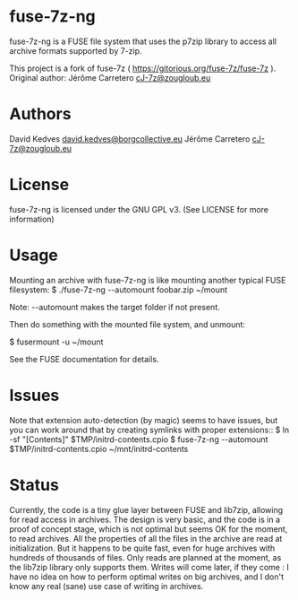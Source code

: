 fuse-7z-ng
==========

fuse-7z-ng is a FUSE file system that uses the p7zip
library to access all archive formats supported by 7-zip.

This project is a fork of fuse-7z ( https://gitorious.org/fuse-7z/fuse-7z ).
Original author: Jérôme Carretero <cJ-7z@zougloub.eu>

Authors
=======

David Kedves <david.kedves@borgcollective.eu>
Jérôme Carretero <cJ-7z@zougloub.eu>

License
=======

fuse-7z-ng is licensed under the GNU GPL v3. (See LICENSE for more information)

Usage
=====

Mounting an archive with fuse-7z-ng is like mounting another typical FUSE
filesystem:
$ ./fuse-7z-ng --automount foobar.zip ~/mount

Note: --automount makes the target folder if not present.

Then do something with the mounted file system, and unmount:

$ fusermount -u ~/mount

See the FUSE documentation for details.

Issues
======

Note that extension auto-detection (by magic) seems to have issues,
but you can work around that by creating symlinks with proper extensions::
$ ln -sf "[Contents]" $TMP/initrd-contents.cpio
$ fuse-7z-ng --automount $TMP/initrd-contents.cpio ~/mnt/initrd-contents

Status
======

Currently, the code is a tiny glue layer between FUSE and lib7zip,
allowing for read access in archives.
The design is very basic, and the code is in a proof of concept stage,
which is not optimal but seems OK for the moment, to read archives.
All the properties of all the files in the archive are read at initialization.
But it happens to be quite fast, even for huge archives with hundreds
of thousands of files.
Only reads are planned at the moment, as the lib7zip library only supports them.
Writes will come later, if they come : I have no idea on how to perform optimal
writes on big archives, and I don't know any real (sane) use case of writing
in archives.
